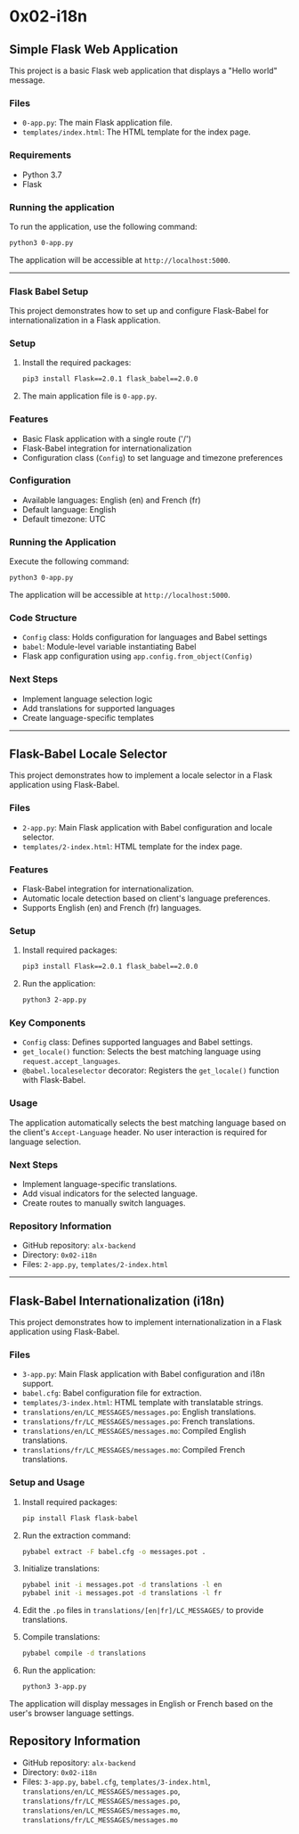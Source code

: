 # 0x02-i18n

## Simple Flask Web Application

This project is a basic Flask web application that displays a "Hello world" message.

### Files

- `0-app.py`: The main Flask application file.
- `templates/index.html`: The HTML template for the index page.

### Requirements

- Python 3.7
- Flask

### Running the application

To run the application, use the following command:

```bash
python3 0-app.py
```

The application will be accessible at `http://localhost:5000`.

---

### Flask Babel Setup

This project demonstrates how to set up and configure Flask-Babel for internationalization in a Flask application.

### Setup

1. Install the required packages:

   ```bash
   pip3 install Flask==2.0.1 flask_babel==2.0.0
   ```

2. The main application file is `0-app.py`.

### Features

- Basic Flask application with a single route ('/')
- Flask-Babel integration for internationalization
- Configuration class (`Config`) to set language and timezone preferences

### Configuration

- Available languages: English (en) and French (fr)
- Default language: English
- Default timezone: UTC

### Running the Application

Execute the following command:

```bash
python3 0-app.py
```

The application will be accessible at `http://localhost:5000`.

### Code Structure

- `Config` class: Holds configuration for languages and Babel settings
- `babel`: Module-level variable instantiating Babel
- Flask app configuration using `app.config.from_object(Config)`

### Next Steps

- Implement language selection logic
- Add translations for supported languages
- Create language-specific templates

---

## Flask-Babel Locale Selector

This project demonstrates how to implement a locale selector in a Flask application using Flask-Babel.

### Files

- `2-app.py`: Main Flask application with Babel configuration and locale selector.
- `templates/2-index.html`: HTML template for the index page.

### Features

- Flask-Babel integration for internationalization.
- Automatic locale detection based on client's language preferences.
- Supports English (en) and French (fr) languages.

### Setup

1. Install required packages:

   ```bash
   pip3 install Flask==2.0.1 flask_babel==2.0.0
   ```

2. Run the application:

   ```bash
   python3 2-app.py
   ```

### Key Components

- `Config` class: Defines supported languages and Babel settings.
- `get_locale()` function: Selects the best matching language using `request.accept_languages`.
- `@babel.localeselector` decorator: Registers the `get_locale()` function with Flask-Babel.

### Usage

The application automatically selects the best matching language based on the client's `Accept-Language` header. No user interaction is required for language selection.

### Next Steps

- Implement language-specific translations.
- Add visual indicators for the selected language.
- Create routes to manually switch languages.

### Repository Information

- GitHub repository: `alx-backend`
- Directory: `0x02-i18n`
- Files: `2-app.py`, `templates/2-index.html`

---

## Flask-Babel Internationalization (i18n)

This project demonstrates how to implement internationalization in a Flask application using Flask-Babel.

### Files

- `3-app.py`: Main Flask application with Babel configuration and i18n support.
- `babel.cfg`: Babel configuration file for extraction.
- `templates/3-index.html`: HTML template with translatable strings.
- `translations/en/LC_MESSAGES/messages.po`: English translations.
- `translations/fr/LC_MESSAGES/messages.po`: French translations.
- `translations/en/LC_MESSAGES/messages.mo`: Compiled English translations.
- `translations/fr/LC_MESSAGES/messages.mo`: Compiled French translations.

### Setup and Usage

1. Install required packages:
   ```bash
   pip install Flask flask-babel
   ```

2. Run the extraction command:
   ```bash
   pybabel extract -F babel.cfg -o messages.pot .
   ```

3. Initialize translations:
   ```bash
   pybabel init -i messages.pot -d translations -l en
   pybabel init -i messages.pot -d translations -l fr
   ```

4. Edit the `.po` files in `translations/[en|fr]/LC_MESSAGES/` to provide translations.

5. Compile translations:
   ```bash
   pybabel compile -d translations
   ```

6. Run the application:
   ```bash
   python3 3-app.py
   ```

The application will display messages in English or French based on the user's browser language settings.

## Repository Information

- GitHub repository: `alx-backend`
- Directory: `0x02-i18n`
- Files: `3-app.py`, `babel.cfg`, `templates/3-index.html`, `translations/en/LC_MESSAGES/messages.po`, `translations/fr/LC_MESSAGES/messages.po`, `translations/en/LC_MESSAGES/messages.mo`, `translations/fr/LC_MESSAGES/messages.mo`
